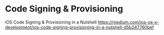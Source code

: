 #  Code Signing & Provisioning

iOS Code Signing & Provisioning in a Nutshell
https://medium.com/ios-os-x-development/ios-code-signing-provisioning-in-a-nutshell-d5b247760bef
